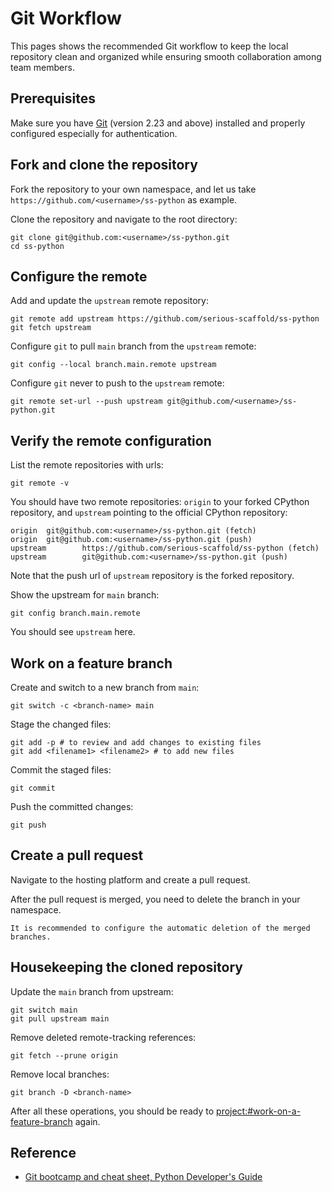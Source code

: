# Git Workflow

This pages shows the recommended Git workflow to keep the local repository clean and organized while ensuring smooth collaboration among team members.

## Prerequisites

Make sure you have [Git](https://git-scm.com/) (version 2.23 and above) installed and properly configured especially for authentication.

## Fork and clone the repository

Fork the repository to your own namespace, and let us take `https://github.com/<username>/ss-python` as example.

Clone the repository and navigate to the root directory:

```shell
git clone git@github.com:<username>/ss-python.git
cd ss-python
```

## Configure the remote

Add and update the `upstream` remote repository:

```shell
git remote add upstream https://github.com/serious-scaffold/ss-python
git fetch upstream
```

Configure `git` to pull `main` branch from the `upstream` remote:

```shell
git config --local branch.main.remote upstream
```

Configure `git` never to push to the `upstream` remote:

```shell
git remote set-url --push upstream git@github.com/<username>/ss-python.git
```

## Verify the remote configuration

List the remote repositories with urls:

```shell
git remote -v
```

You should have two remote repositories: `origin` to your forked CPython repository, and `upstream` pointing to the official CPython repository:

```shell
origin  git@github.com:<username>/ss-python.git (fetch)
origin  git@github.com:<username>/ss-python.git (push)
upstream        https://github.com/serious-scaffold/ss-python (fetch)
upstream        git@github.com:<username>/ss-python.git (push)
```

Note that the push url of `upstream` repository is the forked repository.

Show the upstream for `main` branch:

```shell
git config branch.main.remote
```

You should see `upstream` here.

## Work on a feature branch

Create and switch to a new branch from `main`:

```shell
git switch -c <branch-name> main
```

Stage the changed files:

```shell
git add -p # to review and add changes to existing files
git add <filename1> <filename2> # to add new files
```

Commit the staged files:

```shell
git commit
```

Push the committed changes:

```shell
git push
```

## Create a pull request

Navigate to the hosting platform and create a pull request.

After the pull request is merged, you need to delete the branch in your namespace.

```{note}
It is recommended to configure the automatic deletion of the merged branches.
```

## Housekeeping the cloned repository

Update the `main` branch from upstream:

```shell
git switch main
git pull upstream main
```

Remove deleted remote-tracking references:

```shell
git fetch --prune origin
```

Remove local branches:

```shell
git branch -D <branch-name>
```

After all these operations, you should be ready to <project:#work-on-a-feature-branch> again.

## Reference

- [Git bootcamp and cheat sheet, Python Developer's Guide](https://devguide.python.org/getting-started/git-boot-camp/)
